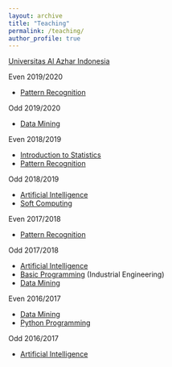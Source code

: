 ```yaml
---
layout: archive
title: "Teaching"
permalink: /teaching/
author_profile: true
---
```


[Universitas Al Azhar Indonesia](https://uai.aliakbars.id/)

Even 2019/2020
* [Pattern Recognition](https://github.com/aliakbars/uai-mlpr/tree/master)

Odd 2019/2020
* [Data Mining](https://github.com/aliakbars/uai-dm/tree/master)

Even 2018/2019
* [Introduction to Statistics](https://github.com/aliakbars/uai-stats)
* [Pattern Recognition](https://github.com/aliakbars/uai-mlpr/tree/2019)

Odd 2018/2019
* [Artificial Intelligence](https://github.com/aliakbars/uai-ai/tree/master)
* [Soft Computing](https://github.com/aliakbars/uai-soft-computing)

Even 2017/2018
* [Pattern Recognition](https://github.com/aliakbars/uai-mlpr/tree/2018)

Odd 2017/2018
* [Artificial Intelligence](https://github.com/aliakbars/uai-ai/tree/2018)
* [Basic Programming](https://github.com/aliakbars/uai-python) (Industrial Engineering)
* [Data Mining](https://github.com/aliakbars/uai-dm/tree/2018)

Even 2016/2017
* [Data Mining](https://github.com/aliakbars/uai-dm/tree/2018)
* [Python Programming](https://github.com/aliakbars/uai-python)

Odd 2016/2017
* [Artificial Intelligence](https://uai.aliakbars.id/ai/)